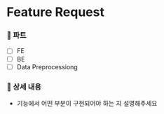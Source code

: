# Feature Request
### 🔎 파트 
  - [ ] FE
  - [ ] BE
  - [ ] Data Preprocessiong
### 📝 상세 내용
  - 기능에서 어떤 부분이 구현되어야 하는 지 설명해주세요
